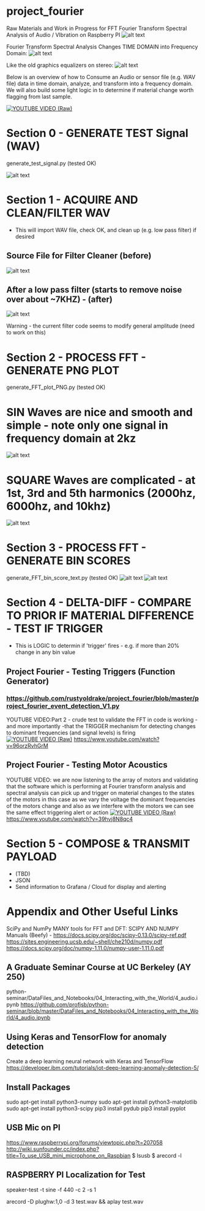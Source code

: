 # project_fourier
Raw Materials and Work in Progress for FFT Fourier Transform Spectral Analysis of Audio / VIbration on Raspberry PI
![alt text](https://github.com/rustyoldrake/project_fourier/blob/master/img/raspberry%20pis%20in%20sense%20mode.png)

Fourier Transform Spectral Analysis Changes TIME DOMAIN into Frequency Domain:
![alt text](https://github.com/rustyoldrake/project_fourier/blob/master/img/time%20to%20frequency%20domain.png)

Like the old graphics equalizers on stereo:
![alt text](https://github.com/rustyoldrake/project_fourier/blob/master/img/graphics%20equalizer%20stereo%20old.png)

Below is an overview of how to Consume an Audio or sensor file (e.g. WAV file) data in time domain, analyze, and transform into a frequency domain.  We will also build some light logic in to determine if material change worth flagging from last sample.

[![YOUTUBE VIDEO (Raw)](https://img.youtube.com/vi/owpdE4hVfy8/0.jpg)](https://www.youtube.com/watch?v=owpdE4hVfy8)

# Section 0 - GENERATE TEST Signal (WAV)
generate_test_signal.py (tested OK)	

![alt text](https://github.com/rustyoldrake/project_fourier/blob/master/img/%20generate_test_signal.png)

# Section 1 - ACQUIRE AND CLEAN/FILTER WAV 
- This will import WAV file, check OK, and clean up (e.g. low pass filter) if desired

## Source File for Filter Cleaner (before)
![alt text](https://github.com/rustyoldrake/project_fourier/blob/master/img/square_2000hz_3_seconds.PNG)

## After a low pass filter (starts to remove noise over about ~7KHZ) - (after)
![alt text](https://github.com/rustyoldrake/project_fourier/blob/master/img/square_2000hz_3_seconds_post_filter.PNG)

Warning - the current filter code seems to modify general amplitude (need to work on this)


# Section 2 - PROCESS FFT - GENERATE PNG PLOT
generate_FFT_plot_PNG.py  (tested OK)	

# SIN Waves are nice and smooth and simple - note only one signal in frequency domain at 2kz
![alt text](https://github.com/rustyoldrake/project_fourier/blob/master/img/sin_2000hz_3_seconds.PNG)

# SQUARE Waves are complicated - at 1st, 3rd and 5th harmonics (2000hz, 6000hz, and 10khz)
![alt text](https://github.com/rustyoldrake/project_fourier/blob/master/img/square_2000hz_3_seconds.PNG)


# Section 3 - PROCESS FFT - GENERATE BIN SCORES
generate_FFT_bin_score_text.py  (tested OK)	
![alt text](https://github.com/rustyoldrake/project_fourier/blob/master/img/bin_weight_output.png)
![alt text](https://github.com/rustyoldrake/project_fourier/blob/master/img/bin_weight_CSV_values_in_excel.png)

# Section 4 - DELTA-DIFF - COMPARE TO PRIOR IF MATERIAL DIFFERENCE - TEST IF TRIGGER
- This is LOGIC to determin if 'trigger' fires - e.g. if more than 20% change in any bin value 

## Project Fourier - Testing Triggers (Function Generator)

### https://github.com/rustyoldrake/project_fourier/blob/master/project_fourier_event_detection_V1.py

YOUTUBE VIDEO:Part 2 - crude test to validate the FFT in code is working - and more importantly -that the TRIGGER mechanism for detecting changes to dominant frequencies (and signal levels) is firing
[![YOUTUBE VIDEO (Raw)](https://img.youtube.com/vi/96orzRvhGrM/0.jpg)](https://www.youtube.com/watch?v=96orzRvhGrM)
https://www.youtube.com/watch?v=96orzRvhGrM

## Project Fourier - Testing Motor Acoustics
YOUTUBE VIDEO: we are now listening to the array of motors and validating that the software which is performing at Fourier transform analysis and spectral analysis can pick up and trigger on material changes to the states of the motors in this case as we vary the voltage the dominant frequencies of the motors change and also as we interfere with the motors we can see the same effect triggering alert or action 
[![YOUTUBE VIDEO (Raw)](https://img.youtube.com/vi/39hvj8N8qc4/0.jpg)](https://www.youtube.com/watch?v=39hvj8N8qc4)
https://www.youtube.com/watch?v=39hvj8N8qc4


# Section 5 - COMPOSE & TRANSMIT PAYLOAD
- (TBD)
- JSON 
- Send information to Grafana / Cloud for display and alerting 


  
  


# Appendix and Other Useful Links
SciPy and NumPy MANY tools for FFT and DFT:
SCIPY AND NUMPY Manuals (Beefy) -
https://docs.scipy.org/doc/scipy-0.13.0/scipy-ref.pdf
https://sites.engineering.ucsb.edu/~shell/che210d/numpy.pdf
https://docs.scipy.org/doc/numpy-1.11.0/numpy-user-1.11.0.pdf

## A Graduate Seminar Course at UC Berkeley (AY 250)
 python-seminar/DataFiles_and_Notebooks/04_Interacting_with_the_World/4_audio.ipynb 
https://github.com/profjsb/python-seminar/blob/master/DataFiles_and_Notebooks/04_Interacting_with_the_World/4_audio.ipynb

## Using Keras and TensorFlow for anomaly detection
Create a deep learning neural network with Keras and TensorFlow
https://developer.ibm.com/tutorials/iot-deep-learning-anomaly-detection-5/

## Install Packages
sudo apt-get install python3-numpy
sudo apt-get install python3-matplotlib
sudo apt-get install python3-scipy
pip3 install pydub
pip3 install pyplot

## USB Mic on PI
https://www.raspberrypi.org/forums/viewtopic.php?t=207058
http://wiki.sunfounder.cc/index.php?title=To_use_USB_mini_microphone_on_Raspbian
$ lsusb 
$ arecord -l

## RASPBERRY PI Localization for Test 
speaker-test -t sine -f 440 -c 2 -s 1

arecord -D plughw:1,0 -d 3 test.wav && aplay test.wav



